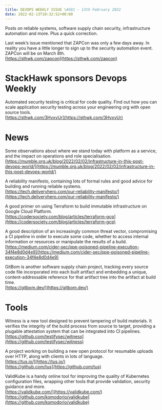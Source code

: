 ```yaml
---
title: DEVOPS WEEKLY ISSUE \#581 - 13th February 2022 
date: 2022-02-13T10:32:52+00:00
---
```


Posts on reliable systems, software supply chain security, infrastructure automation and more. Plus a quick correction.

Last week’s issue mentioned that ZAPCon was only a few days away. In reality you have a little longer to sign up to the security automation event. ZAPCon will be on March 8th.
<br>[https://sthwk.com/zapcon](https://sthwk.com/zapcon)


StackHawk sponsors Devops Weekly
============================

Automated security testing is critical for code quality. Find out how you can scale application security testing across your engineering org with open source tools.
<br>[https://sthwk.com/3HvxvUr](https://sthwk.com/3HvxvUr)


News
====

Some observations about where we stand today with platform as a service, and the impact on operations and role specialisation.
<br>[https://mumble.org.uk/blog/2022/02/02/infrastructure-in-this-post-devops-world/](https://mumble.org.uk/blog/2022/02/02/infrastructure-in-this-post-devops-world/)


A reliability manifesto, containing lots of formal rules and good advice for building and running reliable systems.
<br>[https://tech.deliveryhero.com/our-reliability-manifesto/](https://tech.deliveryhero.com/our-reliability-manifesto/)


A good primer on using Terraform to build immutable infrastructure on Google Cloud Platform.
<br>[https://codersociety.com/blog/articles/terraform-gcp](https://codersociety.com/blog/articles/terraform-gcp)


A good description of an increasingly common threat vector, compromising a CI pipeline in order to execute some code, whether to access internal information or resources or manipulate the results of a build.
<br>[https://medium.com/cider-sec/ppe-poisoned-pipeline-execution-34f4e8d0d4e9](https://medium.com/cider-sec/ppe-poisoned-pipeline-execution-34f4e8d0d4e9)


GitBom is another software supply chain project, tracking every source code file incorporated into each built artifact and embedding a unique, content-addressable reference for that artifact tree into the artifact at build time.
<br>[https://gitbom.dev/](https://gitbom.dev/)


Tools
=====

Witness is a new tool designed to prevent tampering of build materials. It verifies the integrity of the build process from source to target, providing a plugable attestation system that can be integrated into CI pipelines.
<br>[https://github.com/testifysec/witness](https://github.com/testifysec/witness)


A project working on building a new open protocol for resumable uploads over HTTP, along with clients in lots of language.
<br>[https://tus.io/](https://tus.io/)
<br>[https://github.com/tus](https://github.com/tus)


ValidKube is a handy online tool for improving the quality of Kubernetes configuration files, wrapping other tools that provide validation, security guidance and more.
<br>[https://validkube.com/](https://validkube.com/)
<br>[https://github.com/komodorio/validkube](https://github.com/komodorio/validkube)



